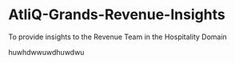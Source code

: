 # AtliQ-Grands-Revenue-Insights
To provide insights to the Revenue Team in the Hospitality Domain

huwhdwwuwdhuwdwu
